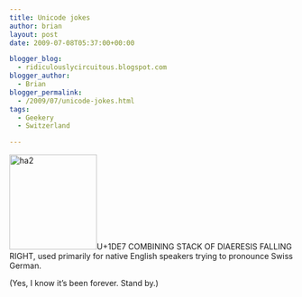 ```yaml
---
title: Unicode jokes
author: brian
layout: post
date: 2009-07-08T05:37:00+00:00

blogger_blog:
  - ridiculouslycircuitous.blogspot.com
blogger_author:
  - Brian
blogger_permalink:
  - /2009/07/unicode-jokes.html
tags:
  - Geekery
  - Switzerland

---
```

[<img class="alignnone size-full wp-image-1176" src="/wp/2009/07/ha2.png" alt="ha2" width="155" height="169" />][1]U+1DE7 COMBINING STACK OF DIAERESIS FALLING RIGHT, used primarily for native English speakers trying to pronounce Swiss German.

<div>
</div>

<div>
  (Yes, I know it&#8217;s been forever. Stand by.)
</div>

 [1]: /wp/2009/07/ha2.png